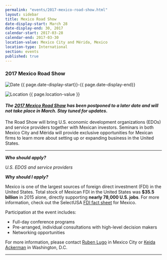 ```yaml
---
permalink: "events/2017-mexico-road-show.html"
layout: sidebar
title: Mexico Road Show
date-display-start: March 28
date-display-end: 30, 2017
calendar-start: 2017-03-28
calendar-end: 2017-03-30
location-value: Mexico City and Mérida, Mexico
location-type: International
section: events
published: true
---
```


### 2017 Mexico Road Show

![Date](https://google.github.io/material-design-icons/action/svg/design/ic_event_24px.svg "Date") {{ page.date-display-start}}-{{ page.date-display-end}}

![Location](http://google.github.io/material-design-icons/social/svg/design/ic_location_city_24px.svg "Location") {{ page.location-value }}

#### _The [2017 Mexico Road Show](https://www.selectusa.gov/conference-calls/2017-Mexico-Road-Show) has been postponed to a later date and will not take place in March. Stay tuned for updates._

The Road Show will bring U.S. economic development organizations (EDOs) and service providers together with Mexican investors. Seminars in both Mexico City and Mérida will provide exclusive opportunities for Mexican firms to learn more about setting up or expanding business in the United States.

---

_**Who should apply?**_

_U.S. EDOS and service providers_


_**Why should I apply?**_

Mexico is one of the largest sources of foreign direct investment (FDI) in the United States. Total stock of Mexican FDI in the United States was **$35.5 billion** in 2015 alone, directly supporting **nearly 78,000 U.S. jobs**. For more information, check out the SelectUSA [FDI fact sheet](https://www.selectusa.gov/country-fact-sheet/Mexico) for Mexico.

Participation at the event includes:

* Full-day conference programs
* Pre-arranged, individual consultations with high-level decision makers
* Networking opportunities


For more information, please contact [Ruben Lugo](mailto:ruben.lugo@trade.gov) in Mexico City or [Keida Ackerman](mailto:keida.ackerman@trade.gov) in Washington, D.C.

---
